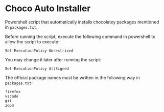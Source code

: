 # Choco Auto Installer
Powershell script that automatically installs chocolatey packages mentioned in `packages.txt`.

Before running the script, execute the following command in powershell to allow the script to execute:

`Set-ExecutionPolicy Unrestriced`

You may change it later after running the script:

`Set-ExecutionPolicy AllSigned`

The official package names must be written in the following way in `packages.txt`:

```txt
firefox
vscode
git
zoom
```
